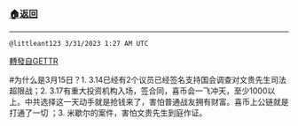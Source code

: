 ###  [:house:返回](README.md)
---


`@littleant123 3/31/2023 1:27 AM UTC`

[轉發自GETTR](https://gettr.com/post/c1u7gh6d395)

#为什么是3月15日？1. 3.14已经有2个议员已经签名支持国会调查对文贵先生司法超限战；2. 3.17有重大投资机构入场，签合同，喜币会一飞冲天，至少1000以上。中共选择这一天动手就是抢钱来了，害怕普通战友拥有财富。喜币上公链就是打通了一切 ；3. 米歇尔的案件，害怕文贵先生到庭作证。

